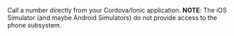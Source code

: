 Call a number directly from your Cordova/Ionic application.
**NOTE**: The iOS Simulator (and maybe Android Simulators) do not provide access to the phone subsystem.
